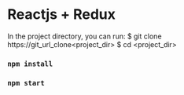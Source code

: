 # Reactjs + Redux

In the project directory, you can run:
$ git clone https://git_url_clone<project_dir>
$ cd <project_dir>

### `npm install`

### `npm start`
